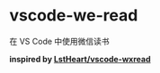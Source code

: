 # vscode-we-read

在 VS Code 中使用微信读书

**inspired by [LstHeart/vscode-wxread](https://github.com/LstHeart/vscode-wxread)**
